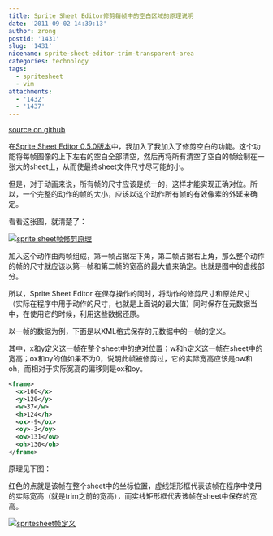 ```yaml
---
title: Sprite Sheet Editor修剪每帧中的空白区域的原理说明
date: '2011-09-02 14:39:13'
author: zrong
postid: '1431'
slug: '1431'
nicename: sprite-sheet-editor-trim-transparent-area
categories: technology
tags:
  - spritesheet
  - vim
attachments:
  - '1432'
  - '1437'
---
```


[source on github](https://github.com/zrong/sprite_sheet_editor/wiki/%E4%BF%AE%E5%89%AA%E6%AF%8F%E5%B8%A7%E4%B8%AD%E7%9A%84%E7%A9%BA%E7%99%BD%E5%8C%BA%E5%9F%9F%E5%8E%9F%E7%90%86%E8%AF%B4%E6%98%8E)

在[Sprite Sheet Editor 0.5.0版本](http://blog.zengrong.net/post/1402.html)中，我加入了我加入了修剪空白的功能。这个功能将每帧图像的上下左右的空白全部清空，然后再将所有清空了空白的帧绘制在一张大的sheet上，从而使最终sheet文件尺寸尽可能的小。

但是，对于动画来说，所有帧的尺寸应该是统一的，这样才能实现正确对位。所以，一个完整的动作的帧的大小，应该以这个动作所有帧的有效像素的外延来确定。

看看这张图，就清楚了：<!--more-->

[![sprite sheet帧修剪原理](/uploads/2011/09/spritesheet_trim.png "sprite sheet帧修剪原理")](/uploads/2011/09/spritesheet_trim.png)

加入这个动作由两帧组成，第一帧占据左下角，第二帧占据右上角，那么整个动作的帧的尺寸就应该以第一帧和第二帧的宽高的最大值来确定。也就是图中的虚线部分。

所以，Sprite Sheet Editor 在保存操作的同时，将动作的修剪尺寸和原始尺寸（实际在程序中用于动作的尺寸，也就是上面说的最大值）同时保存在元数据当中，在使用它的时候，利用这些数据还原。

以一帧的数据为例，下面是以XML格式保存的元数据中的一帧的定义。

其中，x和y定义这一帧在整个sheet中的绝对位置；w和h定义这一帧在sheet中的宽高；ox和oy的值如果不为0，说明此帧被修剪过，它的实际宽高应该是ow和oh，而相对于实际宽高的偏移则是ox和oy。

``` XML
<frame>
  <x>100</x>
  <y>120</y>
  <w>37</w>
  <h>124</h>
  <ox>-9</ox>
  <oy>-3</oy>
  <ow>131</ow>
  <oh>130</oh>
</frame>
```

原理见下图：

红色的点就是该帧在整个sheet中的坐标位置，虚线矩形框代表该帧在程序中使用的实际宽高（就是trim之前的宽高），而实线矩形框代表该帧在sheet中保存的宽高。

[![spritesheet帧定义](/uploads/2011/09/spritesheet_frame.png "spritesheet帧定义")](/uploads/2011/09/spritesheet_frame.png)

